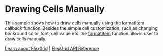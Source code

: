 Drawing Cells Manually
======================

This sample shows how to draw cells manually using the [formatItem](https://www.grapecity.com/wijmo/api/interfaces/wijmo_grid_pdf.iflexgriddrawsettings.html#formatitem) callback function. Besides the simple cell customization, such as changing backround color, font, cell value etc. the [formatItem](https://www.grapecity.com/wijmo/api/interfaces/wijmo_grid_pdf.iflexgriddrawsettings.html#formatitem) function allows user to draw cells manually.

[Learn about FlexGrid](https://www.grapecity.com/wijmo/flexgrid-javascript-data-grid) | [FlexGrid API Reference](https://www.grapecity.com/wijmo/api/classes/wijmo_grid.flexgrid.html)